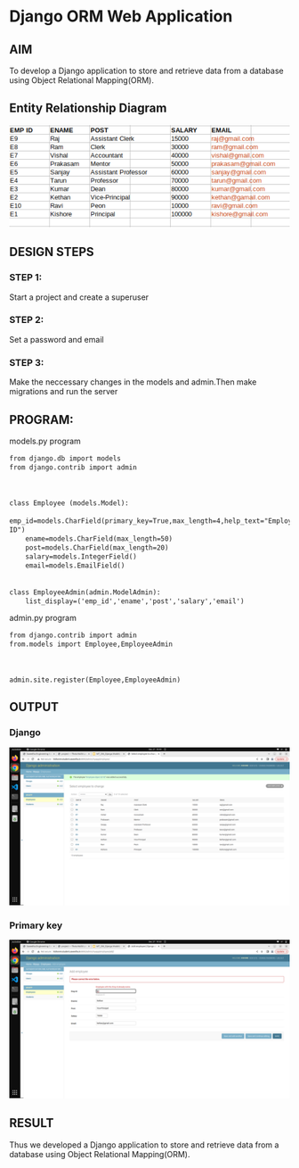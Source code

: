 # Django ORM Web Application

## AIM
To develop a Django application to store and retrieve data from a database using Object Relational Mapping(ORM).

## Entity Relationship Diagram

![Entity Relationship Diagram](./images/erdiagram.png)

## DESIGN STEPS

### STEP 1:
Start a project and create a superuser

### STEP 2:
Set a password and email
### STEP 3:
Make the neccessary changes in the models and admin.Then make migrations and run the server

## PROGRAM:

models.py program
```
from django.db import models
from django.contrib import admin



class Employee (models.Model):
    emp_id=models.CharField(primary_key=True,max_length=4,help_text="Employee ID")
    ename=models.CharField(max_length=50)
    post=models.CharField(max_length=20)
    salary=models.IntegerField()
    email=models.EmailField()    


class EmployeeAdmin(admin.ModelAdmin):
    list_display=('emp_id','ename','post','salary','email')    
```
admin.py program
```
from django.contrib import admin
from.models import Employee,EmployeeAdmin



admin.site.register(Employee,EmployeeAdmin)
```




## OUTPUT
### Django
![Django](./images/djangoORM.png)

### Primary key
![primarykey](./images/primarykey.png)



## RESULT
 Thus we developed a Django application to store and retrieve data from a database using Object Relational Mapping(ORM).
